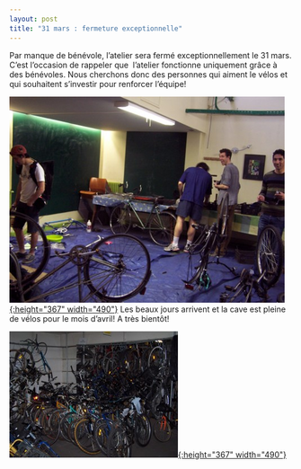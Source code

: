 ```yaml
---
layout: post
title: "31 mars : fermeture exceptionnelle"
---
```



Par manque de bénévole, l’atelier sera fermé exceptionnellement le 31 mars.
C’est l’occasion de rappeler que  l’atelier fonctionne uniquement grâce à des bénévoles. Nous cherchons donc des personnes qui aiment le vélos et qui souhaitent s’investir pour renforcer l’équipe!

[![](/assets/100_67331-490x367.jpg "bricolage_atelier"){:height="367" width="490"}](/assets/100_67331.jpg)
Les beaux jours arrivent et la cave est pleine de vélos pour le mois d’avril! A très bientôt!
  
[![](/assets/100_6737-300x225.jpg "cave"){:height="367" width="490"}](/assets/100_6737.jpg)
 
 
